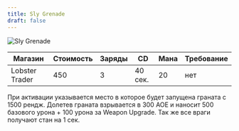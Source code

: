 ```yaml
---
title: Sly Grenade
draft: false
---
```


![Sly Grenade](/media/Items/BTNSlyGrenade.jpg)

| Магазин         | Стоимость | Заряды | CD       | Мана | Требование |
| --------------  | --------- | ------ | -------- | ---- |----------- |
| Lobster Trader  | 450       | 3      | 40 сек.   | 20    | нет        |

При активации указывается место в которое будет запущена граната с 1500 рендж. Долетев граната взрывается в 300 АОЕ и наносит 500 базового урона + 100 урона за Weapon Upgrade. Так же все враги получают стан на 1 сек.